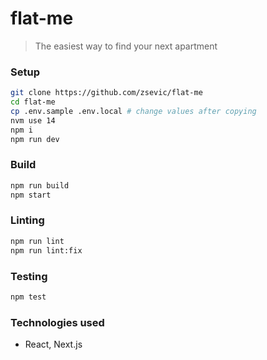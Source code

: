 # flat-me

> The easiest way to find your next apartment

### Setup

```bash
git clone https://github.com/zsevic/flat-me
cd flat-me
cp .env.sample .env.local # change values after copying
nvm use 14
npm i
npm run dev
```

### Build

```bash
npm run build
npm start
```

### Linting

```bash
npm run lint
npm run lint:fix
```

### Testing

```bash
npm test
```

### Technologies used

- React, Next.js
